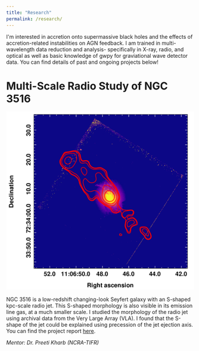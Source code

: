 ```yaml
---
title: "Research"
permalink: /research/
---
```

I'm interested in accretion onto supermassive black holes and the effects of accretion-related instabilities on AGN feedback. I am trained in multi-wavelength data reduction and analysis- specifically in X-ray, radio, and optical as well as basic knowledge of gwpy for graviational wave detector data. You can find details of past and ongoing projects below!

# Multi-Scale Radio Study of NGC 3516
![image of precession model](/docs/assets/research/AB942.png)

NGC 3516 is a low-redshift changing-look Seyfert galaxy with an S-shaped kpc-scale radio jet. This S-shaped morphology is also visible in its emission line gas, at a much smaller scale. I studied the morphology of the radio jet using archival data from the Very Large Array (VLA). I found that the S-shape of the jet could be explained using precession of the jet ejection axis. You can find the project report [here](/docs/assets/research/VSRP_Report_Esha_Sajjanhar.pdf).

_Mentor: Dr. Preeti Kharb (NCRA-TIFR)_

